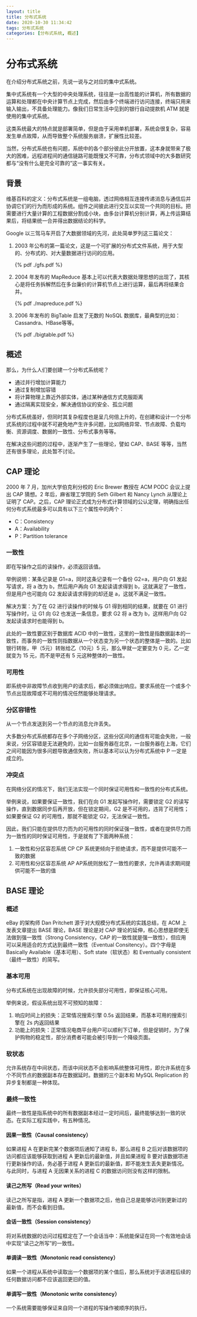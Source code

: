 ```yaml
---
layout: title
title: 分布式系统
date: 2020-10-30 11:34:42
tags: 分布式系统
categories: [分布式系统, 概述]
---
```


# 分布式系统

在介绍分布式系统之前，先说一说与之对应的集中式系统。

集中式系统有一个大型的中央处理系统，往往是一台高性能的计算机，所有数据的运算和处理都在中央计算节点上完成，然后由多个终端进行访问连接，终端只用来输入输出，不具备处理能力。像我们日常生活中见到的银行自动提款机 ATM 就是使用的集中式系统。

这类系统最大的特点就是部署简单，但是由于采用单机部署，系统会很复杂，容易发生单点故障，从而导致整个系统服务崩溃，扩展性比较差。

当然，分布式系统也有问题，系统中的各个部分彼此分开放置，这本身就带来了极大的困难，远程进程间的通信链路可能既慢又不可靠，分布式领域中的大多数研究都与“没有什么是完全可靠的”这一事实有关。

## 背景

维基百科的定义：分布式系统是一组电脑，透过网络相互连接传递消息与通信后并协调它们的行为而形成的系统。组件之间彼此进行交互以实现一个共同的目标。把需要进行大量计算的工程数据分割成小块，由多台计算机分别计算，再上传运算结果后，将结果统一合并得出数据结论的科学。

Google 以三驾马车开启了大数据领域的先河，此处简单罗列这三篇论文：

1. 2003 年公布的第一篇论文，这是一个可扩展的分布式文件系统，用于大型的、分布式的、对大量数据进行访问的应用。
   
   {% pdf ./gfs.pdf %}

2. 2004 年发布的 MapReduce 基本上可以代表大数据处理思想的出现了，其核心是将任务拆解然后在多台廉价的计算机节点上进行运算，最后再将结果合并。
   
   {% pdf ./mapreduce.pdf %}

3. 2006 年发布的 BigTable 启发了无数的 NoSQL 数据库，最典型的比如：Cassandra、HBase等等。

   {% pdf ./bigtable.pdf %}

## 概述

那么，为什么人们要创建一个分布式系统呢？

- 通过并行增加计算能力
- 通过复制增加容错
- 将计算物理上靠近外部实体，通过某种通信方式克服距离
- 通过隔离实现安全，解决通信协议的安全、孤立问题

分布式系统虽好，但同时其复杂程度也是呈几何倍上升的，在创建和设计一个分布式系统的过程中就不可避免地产生许多问题，比如网络异常、节点故障、负载均衡、资源调度、数据的一致性、分布式事务等等。

在解决这些问题的过程中，逐渐产生了一些理论，譬如 CAP、BASE 等等，当然还有很多理论，此处暂不讨论。

## CAP 理论

2000 年 7 月，加州大学伯克利分校的 Eric Brewer 教授在 ACM PODC 会议上提出 CAP 猜想。2 年后，麻省理工学院的 Seth Gilbert 和 Nancy Lynch 从理论上证明了 CAP。之后，CAP 理论正式成为分布式计算领域的公认定理，明确指出任何分布式系统最多可以具有以下三个属性中的两个：

- C：Consistency
- A：Availability
- P：Partition tolerance

### 一致性

即在写操作之后的读操作，必须返回该值。

举例说明：某条记录是 G1=a，同时这条记录有一个备份 G2=a，用户向 G1 发起写请求，将 a 改为 b，然后用户再向 G1 发起读请求得到 b，这就满足了一致性，但是用户也可能向 G2 发起读请求得到的却还是 a，这就不满足一致性。

解决方案：为了在 G2 进行读操作的时候与 G1 得到相同的结果，就要在 G1 进行写操作时，让 G1 向 G2 也发送一条信息，要求 G2 将 a 改为 b，这样用户向 G2 发起读请求时也能得到 b。

此处的一致性要区别于数据库 ACID 中的一致性，这里的一致性是指数据副本的一致性，而事务的一致性则指数据从一个状态变为另一个状态的整体是一致的。比如银行转账，甲（5元）转账给乙（10元）5 元，那么甲就一定要变为 0 元，乙一定就变为 15 元，而不是甲还有 5 元这种整体的一致性。

### 可用性

即系统中非故障节点收到用户的请求后，都必须做出响应。要求系统在一个或多个节点出现故障或不可用的情况任然能够处理请求。

### 分区容错性

从一个节点发送到另一个节点的消息允许丢失。

大多数分布式系统都存在多个子网络分区，这些分区间的通信有可能会失败，一般来说，分区容错是无法避免的，比如一台服务器在北京，一台服务器在上海，它们之间可能因为很多问题导致通信失败，所以基本可以认为分布式系统中 P 一定是成立的。

### 冲突点

在网络分区的情况下，我们无法实现一个同时保证可用性和一致性的分布式系统。

举例来说，如果要保证一致性，我们在向 G1 发起写操作时，需要锁定 G2 的读写操作，直到数据同步后再开放，但在锁定期间，G2 是不可用的，违背了可用性；如果要保证 G2 的可用性，那就不能锁定 G2，无法保证一致性。

因此，我们只能在提供尽力而为的可用性的同时保证强一致性，或者在提供尽力而为一致性的同时保证可用性，于是就有了下面两种系统：
1. 一致性和分区容忍系统 CP
   CP 系统更倾向于拒绝请求，而不是提供可能不一致的数据
2. 可用性和分区容忍系统 AP
   AP系统则放松了一致性的要求，允许再请求期间提供可能不一致的值

## BASE 理论

### 概述

eBay 的架构师 Dan Pritchett 源于对大规模分布式系统的实践总结，在 ACM 上发表文章提出 BASE 理论，BASE 理论是对 CAP 理论的延伸，核心思想是即使无法做到强一致性（Strong Consistency，CAP 的一致性就是强一致性），但应用可以采用适合的方式达到最终一致性（Eventual Consitency）。四个字母是 Basically Available（基本可用）、Soft state（软状态）和 Eventually consistent（最终一致性）的简写。

### 基本可用

分布式系统在出现故障的时候，允许损失部分可用性，即保证核心可用。

举例来说，假设系统出现不可预知的故障：
1. 响应时间上的损失：正常情况搜索引擎 0.5s 返回结果，而基本可用的搜索引擎在 2s 内返回结果
2. 功能上的损失：正常情况电商平台用户可以顺利下订单，但是促销时，为了保护购物的稳定性，部分消费者可能会被引导到一个降级页面。

### 软状态

允许系统存在中间状态，而该中间状态不会影响系统整体可用性，即允许系统在多个不同节点的数据副本存在数据延时。数据的三个副本和 MySQL Replication 的异步复制都是一种体现。

### 最终一致性

最终一致性是指系统中的所有数据副本经过一定时间后，最终能够达到一致的状态。在实际工程实践中，有五种情况。

#### 因果一致性（Causal consistency）

如果进程 A 在更新完某个数据项后通知了进程 B，那么进程 B 之后对该数据项的访问都应该能够获取到进程 A 更新后的最新值，并且如果进程 B 要对该数据项进行更新操作的话，务必基于进程 A 更新后的最新值，即不能发生丢失更新情况。与此同时，与进程 A 无因果关系的进程 C 的数据访问则没有这样的限制。

#### 读己之所写（Read your writes）

读己之所写是指，进程 A 更新一个数据项之后，他自己总是能够访问到更新过的最新值，而不会看到旧值。

#### 会话一致性（Session consistency）

将对系统数据的访问过程框定在了一个会话当中：系统能保证在同一个有效地会话中实现“读己之所写”的一致性。

#### 单调读一致性（Monotonic read consistency）

如果一个进程从系统中读取出一个数据项的某个值后，那么系统对于该进程后续的任何数据访问都不应该返回更旧的值。

#### 单调写一致性（Monotonic write consistency）

一个系统需要能够保证来自同一个进程的写操作被顺序的执行。